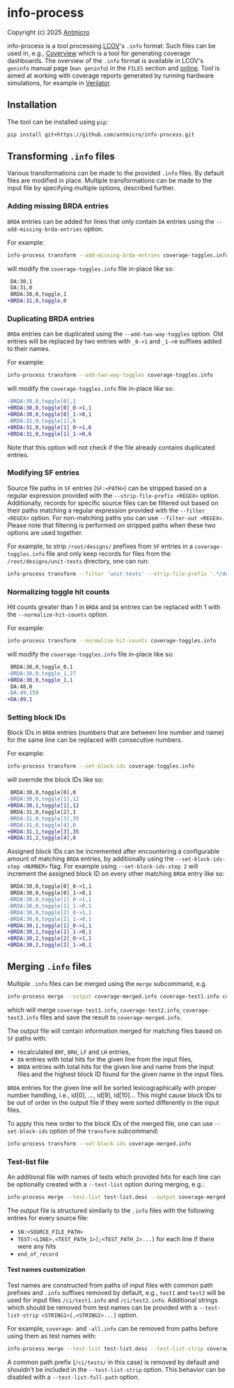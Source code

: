 # info-process

Copyright (c) 2025 [Antmicro](https://www.antmicro.com)

info-process is a tool processing [LCOV](https://github.com/linux-test-project/lcov)'s `.info` format.
Such files can be used in, e.g., [Coverview](https://github.com/antmicro/coverview) which is a tool for generating coverage dashboards.
The overview of the `.info` format is available in LCOV's `geninfo` manual page (`man geninfo`) in the `FILES` section and [online](https://manpages.debian.org/bookworm/lcov/geninfo.1.en.html#FILES).
Tool is aimed at working with coverage reports generated by running hardware simulations, for example in [Verilator](https://github.com/verilator/verilator).

## Installation

The tool can be installed using `pip`:

```bash
pip install git+https://github.com/antmicro/info-process.git
```

## Transforming `.info` files

Various transformations can be made to the provided `.info` files.
By default files are modified in place.
Multiple transformations can be made to the input file by specifying multiple options, described further.

### Adding missing BRDA entries

`BRDA` entries can be added for lines that only contain `DA` entries using the `--add-missing-brda-entries` option.

For example:
```bash
info-process transform --add-missing-brda-entries coverage-toggles.info
```

will modify the `coverage-toggles.info` file in-place like so:
```diff
 DA:30,1
 DA:31,0
 BRDA:30,0,toggle,1
+BRDA:31,0,toggle,0
```

### Duplicating BRDA entries

`BRDA` entries can be duplicated using the `--add-two-way-toggles` option.
Old entries will be replaced by two entries with `_0->1` and `_1->0` suffixes added to their names.

For example:
```bash
info-process transform --add-two-way-toggles coverage-toggles.info
```

will modify the `coverage-toggles.info` file in-place like so:
```diff
-BRDA:30,0,toggle[0],1
+BRDA:30,0,toggle[0]_0->1,1
+BRDA:30,0,toggle[0]_1->0,1
-BRDA:31,0,toggle[1],6
+BRDA:31,0,toggle[1]_0->1,6
+BRDA:31,0,toggle[1]_1->0,6
```

Note that this option will not check if the file already contains duplicated entries.

### Modifying SF entries

Source file paths in `SF` entries (`SF:<PATH>`) can be stripped based on a regular expression provided with the `--strip-file-prefix <REGEX>` option.
Additionally, records for specific source files can be filtered out based on their paths matching a regular expression provided with the `--filter <REGEX>` option.
For non-matching paths you can use `--filter-out <REGEX>`.
Please note that filtering is performed on stripped paths when these two options are used together.

For example, to strip `/root/designs/` prefixes from `SF` entries in a `coverage-toggles.info` file and only keep records for files from the `/root/designs/unit-tests` directory, one can run:

```bash
info-process transform --filter 'unit-tests' --strip-file-prefix '.*/designs/' coverage-toggles.info
```

### Normalizing toggle hit counts

Hit counts greater than 1 in `BRDA` and `DA` entries can be replaced with 1 with the `--normalize-hit-counts` option.

For example:
```bash
info-process transform --normalize-hit-counts coverage-toggles.info
```

will modify the `coverage-toggles.info` file in-place like so:

```diff
 BRDA:30,0,toggle_0,1
-BRDA:30,0,toggle_1,27
+BRDA:30,0,toggle_1,1
 DA:48,0
-DA:49,159
+DA:49,1
```

### Setting block IDs

Block IDs in `BRDA` entries (numbers that are between line number and name) for the same line can be replaced with consecutive numbers.

For example:

```bash
info-process transform --set-block-ids coverage-toggles.info
```

will override the block IDs like so:
```diff
 BRDA:30,0,toggle[0],0
-BRDA:30,0,toggle[1],12
+BRDA:30,1,toggle[1],12
 BRDA:31,0,toggle[2],1
-BRDA:31,0,toggle[3],35
-BRDA:31,0,toggle[4],0
+BRDA:31,1,toggle[3],35
+BRDA:31,2,toggle[4],0
```

Assigned block IDs can be incremented after encountering a configurable amount of matching `BRDA` entries, by additionally using the `--set-block-ids-step <NUMBER>` flag.
For example using `--set-block-ids-step 2` will increment the assigned block ID on every other matching `BRDA` entry like so:
```diff
 BRDA:30,0,toggle[0]_0->1,1
 BRDA:30,0,toggle[0]_1->0,1
-BRDA:30,0,toggle[1]_0->1,1
-BRDA:30,0,toggle[1]_1->0,1
-BRDA:30,0,toggle[2]_0->1,1
-BRDA:30,0,toggle[2]_1->0,1
+BRDA:30,1,toggle[1]_0->1,1
+BRDA:30,1,toggle[1]_1->0,1
+BRDA:30,2,toggle[2]_0->1,1
+BRDA:30,2,toggle[2]_1->0,1
```

## Merging `.info` files

Multiple `.info` files can be merged using the `merge` subcommand, e.g.

```bash
info-process merge --output coverage-merged.info coverage-test1.info coverage-test2.info coverage-test3.info
```

which will merge `coverage-test1.info`, `coverage-test2.info`, `coverage-test3.info` files and save the result to `coverage-merged.info`.

The output file will contain information merged for matching files based on `SF` paths with:
* recalculated `BRF`, `BRH`, `LF` and `LH` entries,
* `DA` entries with total hits for the given line from the input files,
* `BRDA` entries with total hits for the given line and name from the input files and the highest block ID found for the given name in the input files.

`BRDA` entries for the given line will be sorted lexicographically with proper number handling, i.e., id[0], ..., id[9], id[10]...
This might cause block IDs to be out of order in the output file if they were sorted differently in the input files.

To apply this new order to the block IDs of the merged file, one can use `--set-block-ids` option of the `transform` subcommand:
```bash
info-process transform --set-block-ids coverage-merged.info
```

### Test-list file

An additional file with names of tests which provided hits for each line can be optionally created with a `--test-list` option during merging, e.g.:
```bash
info-process merge --test-list test-list.desc --output coverage-merged.info coverage-test1.info coverage-test2.info coverage-test3.info
```

The output file is structured similarly to the `.info` files with the following entries for every source file:
* `SN:<SOURCE_FILE_PATH>`
* `TEST:<LINE>,<TEST_PATH_1>[;<TEST_PATH_2>...]` for each line if there were any hits
* `end_of_record`

#### Test names customization

Test names are constructed from paths of input files with common path prefixes and `.info` suffixes removed by default, e.g., `test1` and `test2` will be used for input files `/ci/test1.info` and `/ci/test2.info`.
Additional strings which should be removed from test names can be provided with a `--test-list-strip <STRING1>[,<STRING2>...]` option.

For example, `coverage-` and `-all.info` can be removed from paths before using them as test names with:
```bash
info-process merge --test-list test-list.desc --test-list-strip coverage-,-all.info --output coverage-merged.info /ci/tests/coverage-*-all.info
```

A common path prefix (`/ci/tests/` in this case) is removed by default and shouldn't be included in the `--test-list-strip` option.
This behavior can be disabled with a `--test-list-full-path` option.

